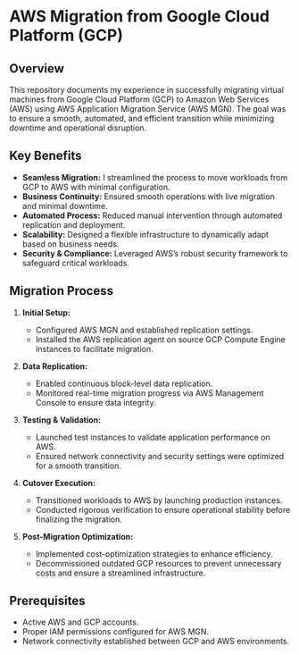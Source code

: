 # AWS Migration from Google Cloud Platform (GCP)

## Overview
This repository documents my experience in successfully migrating virtual machines from Google Cloud Platform (GCP) to Amazon Web Services (AWS) using AWS Application Migration Service (AWS MGN). The goal was to ensure a smooth, automated, and efficient transition while minimizing downtime and operational disruption.

## Key Benefits
- **Seamless Migration:** I streamlined the process to move workloads from GCP to AWS with minimal configuration.
- **Business Continuity:** Ensured smooth operations with live migration and minimal downtime.
- **Automated Process:** Reduced manual intervention through automated replication and deployment.
- **Scalability:** Designed a flexible infrastructure to dynamically adapt based on business needs.
- **Security & Compliance:** Leveraged AWS’s robust security framework to safeguard critical workloads.

## Migration Process
1. **Initial Setup:**
   - Configured AWS MGN and established replication settings.
   - Installed the AWS replication agent on source GCP Compute Engine instances to facilitate migration.

2. **Data Replication:**
   - Enabled continuous block-level data replication.
   - Monitored real-time migration progress via AWS Management Console to ensure data integrity.

3. **Testing & Validation:**
   - Launched test instances to validate application performance on AWS.
   - Ensured network connectivity and security settings were optimized for a smooth transition.

4. **Cutover Execution:**
   - Transitioned workloads to AWS by launching production instances.
   - Conducted rigorous verification to ensure operational stability before finalizing the migration.

5. **Post-Migration Optimization:**
   - Implemented cost-optimization strategies to enhance efficiency.
   - Decommissioned outdated GCP resources to prevent unnecessary costs and ensure a streamlined infrastructure.

## Prerequisites
- Active AWS and GCP accounts.
- Proper IAM permissions configured for AWS MGN.
- Network connectivity established between GCP and AWS environments.
